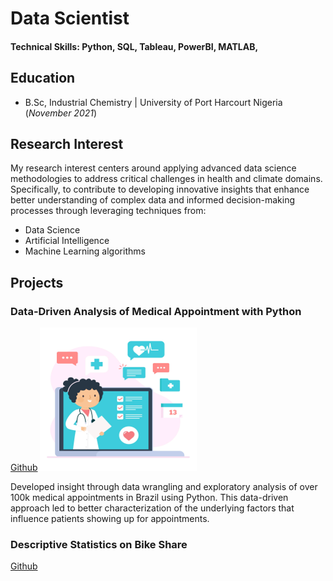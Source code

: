 # Data Scientist
#### Technical Skills: Python, SQL, Tableau, PowerBI, MATLAB,
## Education
- B.Sc, Industrial Chemistry | University of Port Harcourt Nigeria (_November 2021_)		

## Research Interest
My research interest centers around applying advanced data science methodologies to address critical challenges in health and climate domains. Specifically, to contribute to developing innovative insights that enhance better understanding of complex data and informed decision-making processes through leveraging techniques from:
- Data Science
- Artificial Intelligence
- Machine Learning algorithms

## Projects
### Data-Driven Analysis of Medical Appointment with Python
[Github](https://github.com/sakinahali/Medical_appointment_Dataset)
![medical_appointment](/assets/img/medical_appointment.png)
<p> Developed insight through data wrangling and exploratory analysis of over 100k medical appointments in Brazil using Python. This data-driven approach led to better characterization of the underlying factors that influence patients showing up for appointments.</p>




### Descriptive Statistics on Bike Share
[Github](https://github.com/sakinahali/Bikeshare-folder)
<p></p>
